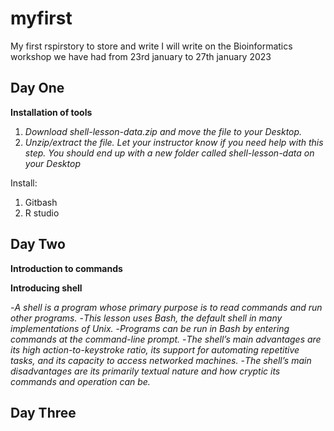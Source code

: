 # myfirst
My first rspirstory to store and write
I will write on the Bioinformatics workshop we have had from 23rd january to 27th january 2023


## Day One
**Installation of tools**
1. *Download shell-lesson-data.zip and move the file to your Desktop.*
2. *Unzip/extract the file. Let your instructor know if you need help with this step. You should end up with a new folder called shell-lesson-data on your Desktop*

Install:
1. Gitbash
2. R studio

## Day Two
**Introduction to commands**

**Introducing shell**

-*A shell is a program whose primary purpose is to read commands and run other programs.*
-*This lesson uses Bash, the default shell in many implementations of Unix.*
-*Programs can be run in Bash by entering commands at the command-line prompt.*
-*The shell’s main advantages are its high action-to-keystroke ratio, its support for automating repetitive tasks, and its capacity to access networked machines.*
-*The shell’s main disadvantages are its primarily textual nature and how cryptic its commands and operation can be.*



## Day Three
